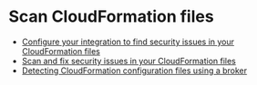 # Scan CloudFormation files

* [Configure your integration to find security issues in your CloudFormation files](configure-your-integration-to-find-security-issues-in-your-cloudformation-files.md)
* [Scan and fix security issues in your CloudFormation files](scan-and-fix-security-issues-in-your-cloudformation-files.md)
* [Detecting CloudFormation configuration files using a broker](detecting-cloudformation-configuration-files-using-a-broker.md)
